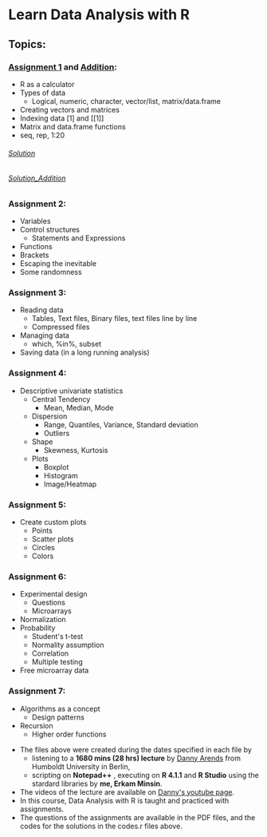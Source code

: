 # Learn Data Analysis with R

## Topics:

### [Assignment 1](https://github.com/eminsin/Learn-Data-Analysis-with-R/blob/main/Assignment01-Introduction.pdf) and [Addition](https://github.com/eminsin/Learn-Data-Analysis-with-R/blob/main/Assignment01Addition.pdf):
* R as a calculator
* Types of data
  * Logical, numeric, character, vector/list, matrix/data.frame 
* Creating vectors and matrices
* Indexing data [1] and [[1]]
* Matrix and data.frame functions
* seq, rep, 1:20
###### [Solution](https://github.com/eminsin/Learn-Data-Analysis-with-R/blob/main/codes1.r)
###### [Solution_Addition](https://github.com/eminsin/Learn-Data-Analysis-with-R/blob/main/codes1addition.r)
 ### Assignment 2:
 * Variables
 * Control structures
   * Statements and Expressions
 * Functions
 * Brackets
 * Escaping the inevitable
 * Some randomness

  ### Assignment 3:
 * Reading data
   * Tables, Text files, Binary files, text files line by line
   * Compressed files
 * Managing data
   * which, %in%, subset
  * Saving data (in a long running analysis) 

  ### Assignment 4:
  * Descriptive univariate statistics
    * Central Tendency
      * Mean, Median, Mode
    * Dispersion
      * Range, Quantiles, Variance, Standard deviation
      * Outliers
    * Shape
      * Skewness, Kurtosis
    * Plots
      * Boxplot
      * Histogram
      * Image/Heatmap
       
  ### Assignment 5:
  * Create custom plots
    * Points
    * Scatter plots
    * Circles
    * Colors
  ### Assignment 6:
  * Experimental design
    * Questions
    * Microarrays
  * Normalization
  * Probability
    * Student's t-test
    * Normality assumption
    * Correlation
    * Multiple testing
  * Free microarray data
  ### Assignment 7:
  * Algorithms as a concept
    * Design patterns
  * Recursion
    *  Higher order functions

+ The files above were created during the dates specified in each file by 
  + listening to a **1680 mins (28 hrs) lecture** by [Danny Arends](https://dannyarends.nl/?) from Humboldt University in Berlin,
  + scripting on **Notepad++** , executing on **R 4.1.1** and **R Studio** using the stardard libraries by **me, Erkam Minsin**.
+ The videos of the lecture are available on [Danny's youtube page](https://www.youtube.com/watch?v=fxmF4P_O_2c&list=PLhR2Go-lh6X6ZJnN4WQScB4qjO4GYTO0S).
+  In this course, Data Analysis with R is taught and practiced with assignments.
+ The questions of the assignments are available in the PDF files, and the codes for the solutions in the codes.r files above.
